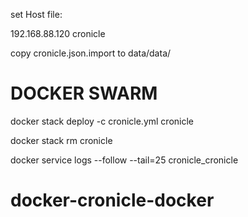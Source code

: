 set Host file:

192.168.88.120 cronicle

copy cronicle.json.import to data/data/

# DOCKER SWARM

docker stack deploy -c cronicle.yml cronicle

docker stack rm cronicle

docker service logs --follow --tail=25 cronicle_cronicle

# docker-cronicle-docker
